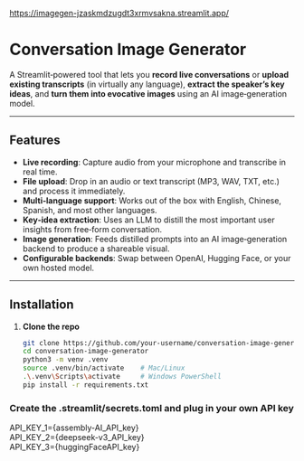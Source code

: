 https://imagegen-jzaskmdzugdt3xrmvsakna.streamlit.app/

# Conversation Image Generator

A Streamlit‐powered tool that lets you **record live conversations** or **upload existing transcripts** (in virtually any language), **extract the speaker’s key ideas**, and **turn them into evocative images** using an AI image‐generation model.

---

## Features

- **Live recording**: Capture audio from your microphone and transcribe in real time.  
- **File upload**: Drop in an audio or text transcript (MP3, WAV, TXT, etc.) and process it immediately.  
- **Multi‐language support**: Works out of the box with English, Chinese, Spanish, and most other languages.  
- **Key‐idea extraction**: Uses an LLM to distill the most important user insights from free‐form conversation.  
- **Image generation**: Feeds distilled prompts into an AI image‐generation backend to produce a shareable visual.  
- **Configurable backends**: Swap between OpenAI, Hugging Face, or your own hosted model.

---

## Installation

1. **Clone the repo**  
   ```bash
   git clone https://github.com/your-username/conversation-image-generator.git
   cd conversation-image-generator
   python3 -m venv .venv
   source .venv/bin/activate    # Mac/Linux
   .\.venv\Scripts\activate     # Windows PowerShell
   pip install -r requirements.txt

### Create the .streamlit/secrets.toml and plug in your own API key
API_KEY_1={assembly-AI_API_key}  
API_KEY_2={deepseek-v3_API_key}  
API_KEY_3={huggingFaceAPI_key}  

